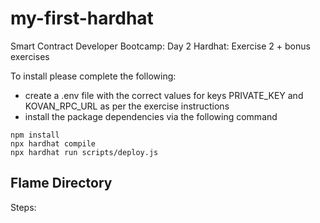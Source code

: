 # my-first-hardhat
 Smart Contract Developer Bootcamp: Day 2 Hardhat: Exercise 2 + bonus exercises

To install please complete the following:

- create a .env file with the correct values for keys PRIVATE_KEY and KOVAN_RPC_URL as per the exercise instructions
- install the package dependencies via the following command

```
npm install
npx hardhat compile
npx hardhat run scripts/deploy.js
```
## Flame Directory

Steps:



